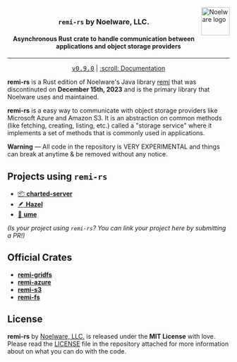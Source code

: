 <img src="https://cdn.floofy.dev/images/trans.png" alt="Noelware logo" align="right" width="64" height="64" />
<div align="center">
    <h3><code>remi-rs</code> by Noelware, LLC.</h3>
    <h4>Asynchronous Rust crate to handle communication between applications and object storage providers</h4>
    <hr />
    <kbd><a href="https://github.com/Noelware/remi-rs/releases/0.9.0">v0.9.0</a></kbd> | <a href="https://docs.rs/remi">:scroll: Documentation</a>
</div>

**remi-rs** is a Rust edition of Noelware's Java library [remi](https://github.com/Noelware/remi) that was discontinuted on **December 15th, 2023** and is the primary library that Noelware uses and maintained.

**remi-rs** is a easy way to communicate with object storage providers like Microsoft Azure and Amazon S3. It is an abstraction on common methods (like fetching, creating, listing, etc.) called a "storage service" where it implements a set of methods that is commonly used in applications.

**Warning** — All code in the repository is VERY EXPERIMENTAL and things can break at anytime & be removed without any notice.

## Projects using `remi-rs`
- [:package: **charted-server**](https://github.com/charted-dev/charted)
- [:feather: **Hazel**](https://github.com/Noelware/hazel)
- [:feet: **ume**](https://github.com/auguwu/floofy.dev)

*(Is your project using `remi-rs`? You can link your project here by submitting a PR!)*

## Official Crates
- [**remi-gridfs**](https://crates.io/crates/remi-gridfs)
- [**remi-azure**](https://crates.io/crates/remi-azure)
- [**remi-s3**](https://crates.io/crates/remi-s3)
- [**remi-fs**](https://crates.io/crates/remi-fs)

## License
**remi-rs** by [Noelware, LLC.](https://noelware.org) is released under the **MIT License** with love. Please read the [LICENSE](/LICENSE) file in the repository attached for more information about on what you can do with the code.
